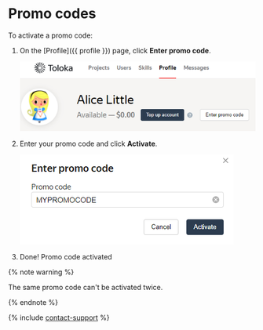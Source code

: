 # Promo codes

To activate a promo code:

1. On the [Profile]({{ profile }}) page, click **Enter promo code**.

    ![](../_images/promocodes/find-promocode.png)

1. Enter your promo code and click **Activate**.

    ![](../_images/promocodes/enter-promocode.png)

1. Done! Promo code activated

{% note warning %}

The same promo code can't be activated twice.

{% endnote %}

{% include [contact-support](../_includes/contact-support.md) %}